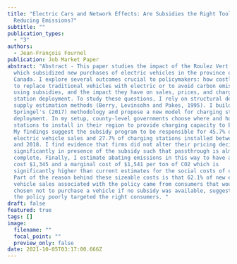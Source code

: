 ```yaml
---
title: "Electric Cars and Network Effects: Are Subsidies the Right Tool for
  Reducing Emissions?"
subtitle: ""
publication_types:
  - "3"
authors:
  - Jean-François Fournel
publication: Job Market Paper
abstract: "Abstract - This paper studies the impact of the Roulez Vert program,
  which subsidized new purchases of electric vehicles in the province of Quebec,
  Canada. I explore several outcomes crucial to policymakers: how costly it is
  to replace traditional vehicles with electric or to avoid carbon emissions
  using subsidies, and the impact they have on sales, prices, and charging
  station deployment. To study these questions, I rely on structural demand and
  supply estimation methods (Berry, Levinsohn and Pakes, 1995). I build on
  Springel's (2017) methodology and propose a new model for charging station
  deployment. In my setup, county-level governments choose where and how many
  stations to install in their region to provide charging capacity to EV owners.
  My findings suggest the subsidy program to be responsible for 45.7% of
  electric vehicle sales and 27.7% of charging stations installed between 2012
  and 2018. I find evidence that firms did not alter their pricing decisions
  significantly in presence of the subsidy such that passthrough is almost
  complete. Finally, I estimate abating emissions in this way to have an average
  cost $1,345 and a marginal cost of $1,541 per ton of CO2 which is
  significantly higher than current estimates for the social costs of carbon.
  Part of the reason behind these sizeable costs is that 62.1% of new electric
  vehicle sales associated with the policy came from consumers that would have
  chosen not to purchase a vehicle if no subsidy was available, suggesting that
  the policy poorly targeted the right consumers. "
draft: false
featured: true
tags: []
image:
  filename: ""
  focal_point: ""
  preview_only: false
date: 2021-10-05T03:17:00.666Z
---
```

